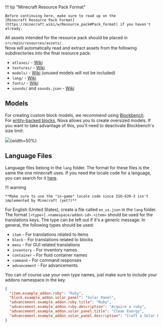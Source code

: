 !!! tip "Minecraft Resource Pack Format"

    Before continuing here, make sure to read up on the
    [Minecraft Resource Pack Format](https://minecraft.wiki/w/Resource_pack#Pack_format) if you haven't already.

All assets intended for the resource pack should be placed in `src/main/resources/assets/`.  
Nova will automatically read and extract assets from the following subdirectories into the final resource pack:

- `atlases/` - [Wiki](https://minecraft.wiki/w/Resource_pack#Atlases)
- `textures/` - [Wiki](https://minecraft.wiki/w/Resource_pack#Textures)
- `models/` - [Wiki](https://minecraft.wiki/w/Resource_pack#Models) (unused models will not be included)
- `lang/` - [Wiki](https://minecraft.wiki/w/Resource_pack#Language)
- `fonts/` - [Wiki](https://minecraft.wiki/w/Resource_pack#Fonts)
- `sounds/` and `sounds.json` - [Wiki](https://minecraft.wiki/w/Resource_pack#Sounds)

## Models

For creating custom block models, we recommend using [Blockbench](https://blockbench.net/).  
For [entity-backed blocks](../blocks/creating-blocks.md#model-backing), Nova allows you to create oversized models.
If you want to take advantage of this, you'll need to deactivate Blockbench's size limit:

![](https://i.imgur.com/cbjOKZr.png){width=50%}

## Language Files

Language files belong in the `lang` folder.
The format for these files is the same the one minecraft uses.
If you need the locale code for a language, you can search for it [here](https://minecraft.wiki/w/Language).

!!! warning

    **Make sure to use the "in-game" locale code since ISO-639-3 isn't implemented by Minecraft (yet?)**

For English (United States), create a file called ``en_us.json`` in the ``lang`` folder. The format ``[<type>].<namespace/addon-id>.<item>``
should be used for the translations keys. The type can be left out if it's a generic message. In general, the following
types should be used:

* ``item`` - For translations related to items
* ``block`` - For translations related to blocks
* ``menu`` - For GUI related translations
* ``inventory`` - For inventory names
* ``container`` - For fluid container names
* ``command`` - For command responses
* ``advancement`` - For advancements

You can of course use your own type names, just make sure to include your addons namespace in the key.

```json
{
  "item.example_addon.ruby": "Ruby",
  "block.example_addon.solar_panel": "Solar Panel",
  "advancement.example_addon.ruby.title": "Ruby",
  "advancement.example_addon.ruby.description": "Acquire a ruby",
  "advancement.example_addon.solar_panel.title": "Clean Energy",
  "advancement.example_addon.solar_panel.description": "Craft a Solar Panel"
}
```